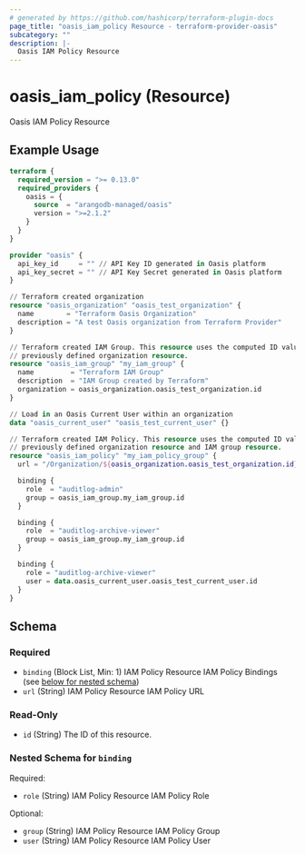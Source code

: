 ```yaml
---
# generated by https://github.com/hashicorp/terraform-plugin-docs
page_title: "oasis_iam_policy Resource - terraform-provider-oasis"
subcategory: ""
description: |-
  Oasis IAM Policy Resource
---
```


# oasis_iam_policy (Resource)

Oasis IAM Policy Resource

## Example Usage

```terraform
terraform {
  required_version = ">= 0.13.0"
  required_providers {
    oasis = {
      source  = "arangodb-managed/oasis"
      version = ">=2.1.2"
    }
  }
}

provider "oasis" {
  api_key_id     = "" // API Key ID generated in Oasis platform
  api_key_secret = "" // API Key Secret generated in Oasis platform
}

// Terraform created organization
resource "oasis_organization" "oasis_test_organization" {
  name        = "Terraform Oasis Organization"
  description = "A test Oasis organization from Terraform Provider"
}

// Terraform created IAM Group. This resource uses the computed ID value of the
// previously defined organization resource.
resource "oasis_iam_group" "my_iam_group" {
  name         = "Terraform IAM Group"
  description  = "IAM Group created by Terraform"
  organization = oasis_organization.oasis_test_organization.id
}

// Load in an Oasis Current User within an organization
data "oasis_current_user" "oasis_test_current_user" {}

// Terraform created IAM Policy. This resource uses the computed ID value of the
// previously defined organization resource and IAM group resource.
resource "oasis_iam_policy" "my_iam_policy_group" {
  url = "/Organization/${oasis_organization.oasis_test_organization.id}"

  binding {
    role  = "auditlog-admin"
    group = oasis_iam_group.my_iam_group.id
  }

  binding {
    role  = "auditlog-archive-viewer"
    group = oasis_iam_group.my_iam_group.id
  }

  binding {
    role = "auditlog-archive-viewer"
    user = data.oasis_current_user.oasis_test_current_user.id
  }
}
```

<!-- schema generated by tfplugindocs -->
## Schema

### Required

- `binding` (Block List, Min: 1) IAM Policy Resource IAM Policy Bindings (see [below for nested schema](#nestedblock--binding))
- `url` (String) IAM Policy Resource IAM Policy URL

### Read-Only

- `id` (String) The ID of this resource.

<a id="nestedblock--binding"></a>
### Nested Schema for `binding`

Required:

- `role` (String) IAM Policy Resource IAM Policy Role

Optional:

- `group` (String) IAM Policy Resource IAM Policy Group
- `user` (String) IAM Policy Resource IAM Policy User


